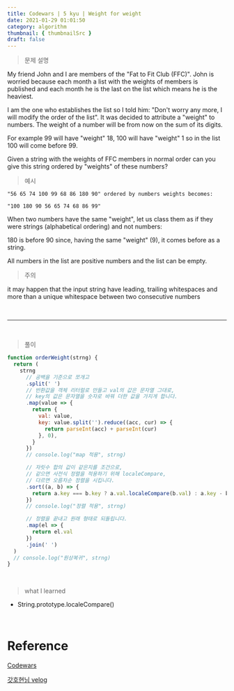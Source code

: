 ```yaml
---
title: Codewars | 5 kyu | Weight for weight
date: 2021-01-29 01:01:50
category: algorithm
thumbnail: { thumbnailSrc }
draft: false
---
```


> 문제 설명

My friend John and I are members of the "Fat to Fit Club (FFC)". John is worried because each month a list with the weights of members is published and each month he is the last on the list which means he is the heaviest.

I am the one who establishes the list so I told him: "Don't worry any more, I will modify the order of the list". It was decided to attribute a "weight" to numbers. The weight of a number will be from now on the sum of its digits.

For example 99 will have "weight" 18, 100 will have "weight" 1 so in the list 100 will come before 99.

Given a string with the weights of FFC members in normal order can you give this string ordered by "weights" of these numbers?

> 예시

```
"56 65 74 100 99 68 86 180 90" ordered by numbers weights becomes:

"100 180 90 56 65 74 68 86 99"
```

When two numbers have the same "weight", let us class them as if they were strings (alphabetical ordering) and not numbers:

180 is before 90 since, having the same "weight" (9), it comes before as a string.

All numbers in the list are positive numbers and the list can be empty.

> 주의

it may happen that the input string have leading, trailing whitespaces and more than a unique whitespace between two consecutive numbers

<br>

---

<br>

> 풀이

```js
function orderWeight(strng) {
  return (
    strng
      // 공백을 기준으로 쪼개고
      .split(' ')
      // 반환값을 객체 리터럴로 만들고 val의 값은 문자열 그대로,
      // key의 값은 문자열을 숫자로 바꿔 더한 값을 가지게 합니다.
      .map(value => {
        return {
          val: value,
          key: value.split('').reduce((acc, cur) => {
            return parseInt(acc) + parseInt(cur)
          }, 0),
        }
      })
      // console.log("map 적용", strng)

      // 자릿수 합의 값이 같은지를 조건으로,
      // 같으면 사전식 정렬을 적용하기 위해 localeCompare,
      // 다르면 오름차순 정렬을 시킵니다.
      .sort((a, b) => {
        return a.key === b.key ? a.val.localeCompare(b.val) : a.key - b.key
      })
      // console.log("정렬 적용", strng)

      // 정렬을 끝내고 원래 형태로 되돌립니다.
      .map(el => {
        return el.val
      })
      .join(' ')
  )
  // console.log("원상복귀", strng)
}
```

<br>

> what I learned

- String.prototype.localeCompare()

<br>

# Reference

[Codewars](https://www.codewars.com/kata/55c6126177c9441a570000cc/train/javascript)

[갓호현님 velog](https://velog.io/@hemtory/CodeWars20210128)
